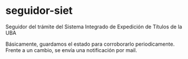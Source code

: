seguidor-siet
=============

Seguidor del trámite del Sistema Integrado de Expedición de Títulos de la UBA

Básicamente, guardamos el estado para corroborarlo periodicamente.
Frente a un cambio, se envía una notificación por mail.

